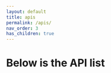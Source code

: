 ```yaml
---
layout: default
title: apis
permalink: /apis/
nav_order: 3
has_children: true
---
```


# Below is the API list
